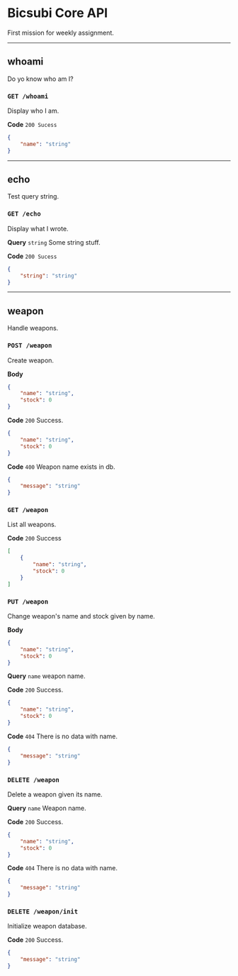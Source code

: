 # Bicsubi Core API

First mission for weekly assignment.

---
## whoami

Do yo know who am I?  

### `GET /whoami`

Display who I am.

**Code** `200 Sucess`

```json
{
    "name": "string"
}
```
---
## echo

Test query string.

### `GET /echo`

Display what I wrote.

**Query** `string` Some string stuff.

**Code** `200 Sucess`

```json
{
    "string": "string"
}
```
---
## weapon

Handle weapons.

### `POST /weapon`

Create weapon.

**Body**

```json
{
    "name": "string",
    "stock": 0
}
```

**Code** `200` Success.

```json
{
    "name": "string",
    "stock": 0
}
```

**Code** `400` Weapon name exists in db.

```json
{
    "message": "string"
}
```

### `GET /weapon`

List all weapons.

**Code** `200` Success

```json
[
    {
        "name": "string",
        "stock": 0
    }
]
```

### `PUT /weapon`

Change weapon's name and stock given by name.

**Body**

```json
{
    "name": "string",
    "stock": 0
}
```

**Query** `name` weapon name.

**Code** `200` Success.

```json
{
    "name": "string",
    "stock": 0
}
```

**Code** `404` There is no data with name.

```json
{
    "message": "string"
}
```

### `DELETE /weapon`

Delete a weapon given its name.

**Query** `name` Weapon name.

**Code** `200` Success.

```json
{
    "name": "string",
    "stock": 0
}
```

**Code** `404` There is no data with name.

```json
{
    "message": "string"
}
```

### `DELETE /weapon/init`

Initialize weapon database.

**Code** `200` Success.

```json
{
    "message": "string"
}
```